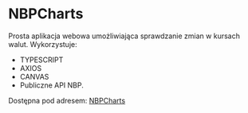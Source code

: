 # NBPCharts
Prosta aplikacja webowa umożliwiająca sprawdzanie zmian w kursach walut. 
Wykorzystuje:
- TYPESCRIPT
- AXIOS
- CANVAS
- Publiczne API NBP.

Dostępna pod adresem: 
  [NBPCharts](http://nbpcharts.herokuapp.com)
